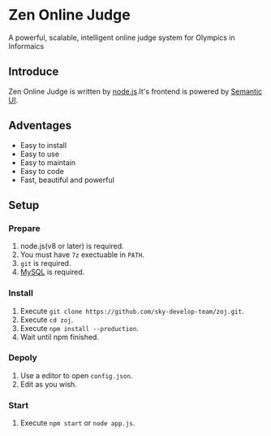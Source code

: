# Zen Online Judge
A powerful, scalable, intelligent online judge system for Olympics in Informaics
## Introduce
Zen Online Judge is written by [node.js](https://nodejs.org).It's frontend is powered by [Semantic UI](https://semantic-ui.com/).
## Adventages
  - Easy to install
  - Easy to use
  - Easy to maintain
  - Easy to code
  - Fast, beautiful and powerful
## Setup
### Prepare
  1. node.js(v8 or later) is required.
  2. You must have ```7z``` exectuable in ```PATH```.
  3. ```git``` is required.
  4. [MySQL](https://www.mysql.com/) is required.
### Install
  1. Execute ```git clone https://github.com/sky-develop-team/zoj.git```.
  2. Execute ```cd zoj```.
  3. Execute ```npm install --production```.
  4. Wait until npm finished.
### Depoly
  1. Use a editor to open ```config.json```.
  2. Edit as you wish.
### Start
  1. Execute ```npm start``` or ```node app.js```.
